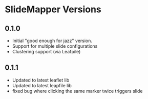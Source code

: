 
SlideMapper Versions
====================

0.1.0
------------

* Initial "good enough for jazz" version.
* Support for multiple slide configurations
* Clustering support (via Leafpile)

0.1.1
------------

* Updated to latest leaflet lib
* Updated to latest leapfile lib
* fixed bug where clicking the same marker twice triggers slide
